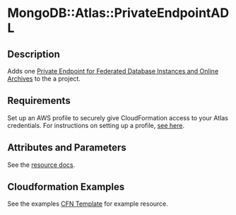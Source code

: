 # MongoDB::Atlas::PrivateEndpointADL

## Description
Adds one [Private Endpoint for Federated Database Instances and Online Archives](https://www.mongodb.com/docs/atlas/reference/api-resources-spec/#tag/Data-Federation-Private-Networks) to the a project.

## Requirements

Set up an AWS profile to securely give CloudFormation access to your Atlas credentials.
For instructions on setting up a profile, [see here](/README.md#mongodb-atlas-api-keys-credential-management).

## Attributes and Parameters

See the [resource docs](docs/README.md).

## Cloudformation Examples

See the examples [CFN Template](/examples/private-endpoint-adl/endpoint-adl.json) for example resource.

